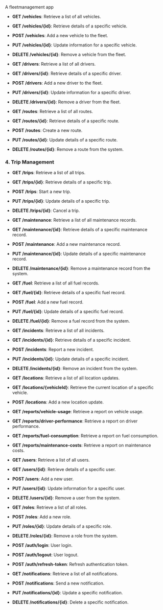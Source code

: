 A fleetmanagement app 



- **GET /vehicles**: Retrieve a list of all vehicles.
- **GET /vehicles/{id}**: Retrieve details of a specific vehicle.
- **POST /vehicles**: Add a new vehicle to the fleet.
- **PUT /vehicles/{id}**: Update information for a specific vehicle.
- **DELETE /vehicles/{id}**: Remove a vehicle from the fleet.


- **GET /drivers**: Retrieve a list of all drivers.
- **GET /drivers/{id}**: Retrieve details of a specific driver.
- **POST /drivers**: Add a new driver to the fleet.
- **PUT /drivers/{id}**: Update information for a specific driver.
- **DELETE /drivers/{id}**: Remove a driver from the fleet.


- **GET /routes**: Retrieve a list of all routes.
- **GET /routes/{id}**: Retrieve details of a specific route.
- **POST /routes**: Create a new route.
- **PUT /routes/{id}**: Update details of a specific route.
- **DELETE /routes/{id}**: Remove a route from the system.

### 4. **Trip Management**
- **GET /trips**: Retrieve a list of all trips.
- **GET /trips/{id}**: Retrieve details of a specific trip.
- **POST /trips**: Start a new trip.
- **PUT /trips/{id}**: Update details of a specific trip.
- **DELETE /trips/{id}**: Cancel a trip.


- **GET /maintenance**: Retrieve a list of all maintenance records.
- **GET /maintenance/{id}**: Retrieve details of a specific maintenance record.
- **POST /maintenance**: Add a new maintenance record.
- **PUT /maintenance/{id}**: Update details of a specific maintenance record.
- **DELETE /maintenance/{id}**: Remove a maintenance record from the system.


- **GET /fuel**: Retrieve a list of all fuel records.
- **GET /fuel/{id}**: Retrieve details of a specific fuel record.
- **POST /fuel**: Add a new fuel record.
- **PUT /fuel/{id}**: Update details of a specific fuel record.
- **DELETE /fuel/{id}**: Remove a fuel record from the system.


- **GET /incidents**: Retrieve a list of all incidents.
- **GET /incidents/{id}**: Retrieve details of a specific incident.
- **POST /incidents**: Report a new incident.
- **PUT /incidents/{id}**: Update details of a specific incident.
- **DELETE /incidents/{id}**: Remove an incident from the system.


- **GET /locations**: Retrieve a list of all location updates.
- **GET /locations/{vehicleId}**: Retrieve the current location of a specific vehicle.
- **POST /locations**: Add a new location update.

- **GET /reports/vehicle-usage**: Retrieve a report on vehicle usage.
- **GET /reports/driver-performance**: Retrieve a report on driver performance.
- **GET /reports/fuel-consumption**: Retrieve a report on fuel consumption.
- **GET /reports/maintenance-costs**: Retrieve a report on maintenance costs.


- **GET /users**: Retrieve a list of all users.
- **GET /users/{id}**: Retrieve details of a specific user.
- **POST /users**: Add a new user.
- **PUT /users/{id}**: Update information for a specific user.
- **DELETE /users/{id}**: Remove a user from the system.
- **GET /roles**: Retrieve a list of all roles.
- **POST /roles**: Add a new role.
- **PUT /roles/{id}**: Update details of a specific role.
- **DELETE /roles/{id}**: Remove a role from the system.


- **POST /auth/login**: User login.
- **POST /auth/logout**: User logout.
- **POST /auth/refresh-token**: Refresh authentication token.


- **GET /notifications**: Retrieve a list of all notifications.
- **POST /notifications**: Send a new notification.
- **PUT /notifications/{id}**: Update a specific notification.
- **DELETE /notifications/{id}**: Delete a specific notification.

